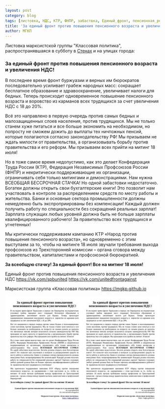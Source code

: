 ```yaml
---
layout: post
category: blog
tags: [листовка, НДС, КТР, ФНПР, забаствка, Единый_фронт, пенсионная_реформа, митинг]
title: 'За единый фронт против повышения пенсионного возраста и увеличения НДС!'
author: МГКП
---
```


Листовка марксистской группы "Классовая политика", распространявшаяся в субботу в [Стенах](https://vk.com/wall-167980775_231) и на улицах города:

### За единый фронт против повышения пенсионного возраста и увеличения НДС!

В последнее время фронт буржуазии и верных им бюрократов последовательно усиливает грабеж народных масс: сокращает бесплатное образование и здравоохранение, увеличивает налоги для бедных. Теперь происходит одновременное повышение пенсионного возраста и воровство из карманов всех трудящихся за счет увеличения НДС с 18 до 20%.

Всё это направлено в первую очередь против самых бедных и малозащищенных слоев населения, против трудящихся. Мы не только станем хуже питаться и все больше экономить на необходимом, но попросту не сможем дожить до выплаты тех ничтожных пенсий, которые полагаются согласно законодательству РФ! Мы призываем не ждать милости от правительства, а организовывать борьбу против правительства и его реформ. Мы призываем всех прийти на митинг 18 июля!

Но в тоже самое время недопустимо, как это делает Конфедерация Труда России (КТР), Федерация Независимых Профсоюзов России (ФНПР) и некритически поддерживающие их организации, ограничивать себя только митингами и демонстрациями. Нам нужна ВСЕОБЩАЯ БЕССРОЧНАЯ СТАЧКА!
Но одной забастовки недостаточно. Богатеи должны открыть свои бухгалтерские книги! Это позволит нам участвовать в контроле за распределением средств по месту работы и жительства. Банки и основные сектора промышленности должны немедленно быть экспроприированы без компенсации! Каждый должен получить работу по специальности без сокращений реальных зарплат! Зарплата служащих любых уровней должна быть не больше зарплаты квалифицированного рабочего! За правительство всех трудящихся и угнетенных!

Мы критически поддерживаем кампанию КТР «Народ против повышения пенсионного возраста», но одновременно с этим выступаем за то, чтобы на митинге 18 июля звучали требования выхода профсоюзов из Трехсторонней комиссии – органа сговора между правительством, капиталистами и профсоюзной бюрократией.

**За всеобщую стачку! За единый фронт! Все на митинг 18 июля!**

Единый фронт против повышения пенсионного возраста и увеличения НДС
https://vk.com/spbunited
https://vk.com/unitedfrontagainst

Марксистская группа «Классовая политика»
https://mgkp.github.io

![Листовка марксистской группы "Классовая политика", распространявшаяся в субботу в [Стенах](https://vk.com/wall-167980775_231) и на улицах города](/images/leaflet20180702.jpg)